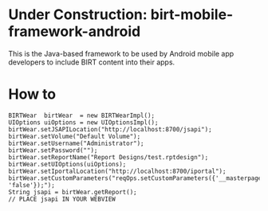 Under Construction: birt-mobile-framework-android
=============================

This is the Java-based framework to be used by Android mobile app developers to include BIRT content into their apps.

How to
=============================
```
BIRTWear  birtWear  = new BIRTWearImpl();
UIOptions uiOptions = new UIOptionsImpl();
birtWear.setJSAPILocation("http://localhost:8700/jsapi");
birtWear.setVolume("Default Volume");
birtWear.setUsername("Administrator");
birtWear.setPassword("");
birtWear.setReportName("Report Designs/test.rptdesign");
birtWear.setUIOptions(uiOptions);
birtWear.setIportalLocation("http://localhost:8700/iportal");
birtWear.setCustomParameters("reqOps.setCustomParameters({'__masterpage': 'false'});");
String jsapi = birtWear.getReport();
// PLACE jsapi IN YOUR WEBVIEW
```
